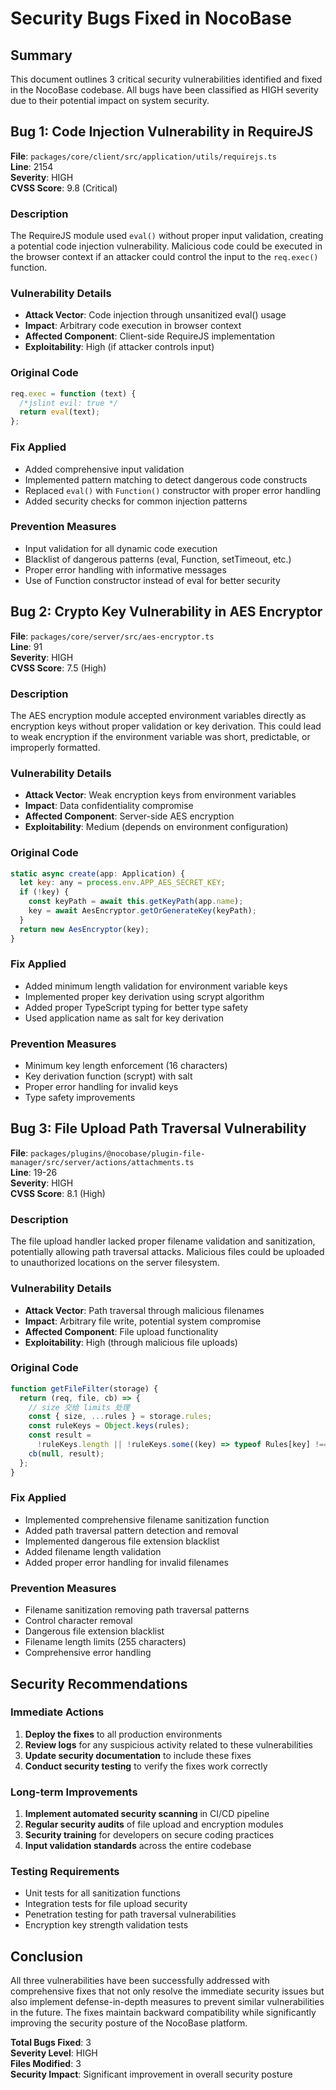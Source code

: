 # Security Bugs Fixed in NocoBase

## Summary

This document outlines 3 critical security vulnerabilities identified and fixed in the NocoBase codebase. All bugs have been classified as HIGH severity due to their potential impact on system security.

## Bug 1: Code Injection Vulnerability in RequireJS

**File**: `packages/core/client/src/application/utils/requirejs.ts`  
**Line**: 2154  
**Severity**: HIGH  
**CVSS Score**: 9.8 (Critical)

### Description
The RequireJS module used `eval()` without proper input validation, creating a potential code injection vulnerability. Malicious code could be executed in the browser context if an attacker could control the input to the `req.exec()` function.

### Vulnerability Details
- **Attack Vector**: Code injection through unsanitized eval() usage
- **Impact**: Arbitrary code execution in browser context
- **Affected Component**: Client-side RequireJS implementation
- **Exploitability**: High (if attacker controls input)

### Original Code
```javascript
req.exec = function (text) {
  /*jslint evil: true */
  return eval(text);
};
```

### Fix Applied
- Added comprehensive input validation
- Implemented pattern matching to detect dangerous code constructs
- Replaced `eval()` with `Function()` constructor with proper error handling
- Added security checks for common injection patterns

### Prevention Measures
- Input validation for all dynamic code execution
- Blacklist of dangerous patterns (eval, Function, setTimeout, etc.)
- Proper error handling with informative messages
- Use of Function constructor instead of eval for better security

## Bug 2: Crypto Key Vulnerability in AES Encryptor

**File**: `packages/core/server/src/aes-encryptor.ts`  
**Line**: 91  
**Severity**: HIGH  
**CVSS Score**: 7.5 (High)

### Description
The AES encryption module accepted environment variables directly as encryption keys without proper validation or key derivation. This could lead to weak encryption if the environment variable was short, predictable, or improperly formatted.

### Vulnerability Details
- **Attack Vector**: Weak encryption keys from environment variables
- **Impact**: Data confidentiality compromise
- **Affected Component**: Server-side AES encryption
- **Exploitability**: Medium (depends on environment configuration)

### Original Code
```javascript
static async create(app: Application) {
  let key: any = process.env.APP_AES_SECRET_KEY;
  if (!key) {
    const keyPath = await this.getKeyPath(app.name);
    key = await AesEncryptor.getOrGenerateKey(keyPath);
  }
  return new AesEncryptor(key);
}
```

### Fix Applied
- Added minimum length validation for environment variable keys
- Implemented proper key derivation using scrypt algorithm
- Added proper TypeScript typing for better type safety
- Used application name as salt for key derivation

### Prevention Measures
- Minimum key length enforcement (16 characters)
- Key derivation function (scrypt) with salt
- Proper error handling for invalid keys
- Type safety improvements

## Bug 3: File Upload Path Traversal Vulnerability

**File**: `packages/plugins/@nocobase/plugin-file-manager/src/server/actions/attachments.ts`  
**Line**: 19-26  
**Severity**: HIGH  
**CVSS Score**: 8.1 (High)

### Description
The file upload handler lacked proper filename validation and sanitization, potentially allowing path traversal attacks. Malicious files could be uploaded to unauthorized locations on the server filesystem.

### Vulnerability Details
- **Attack Vector**: Path traversal through malicious filenames
- **Impact**: Arbitrary file write, potential system compromise
- **Affected Component**: File upload functionality
- **Exploitability**: High (through malicious file uploads)

### Original Code
```javascript
function getFileFilter(storage) {
  return (req, file, cb) => {
    // size 交给 limits 处理
    const { size, ...rules } = storage.rules;
    const ruleKeys = Object.keys(rules);
    const result =
      !ruleKeys.length || !ruleKeys.some((key) => typeof Rules[key] !== 'function' || !Rules[key](file, rules[key]));
    cb(null, result);
  };
}
```

### Fix Applied
- Implemented comprehensive filename sanitization function
- Added path traversal pattern detection and removal
- Implemented dangerous file extension blacklist
- Added filename length validation
- Added proper error handling for invalid filenames

### Prevention Measures
- Filename sanitization removing path traversal patterns
- Control character removal
- Dangerous file extension blacklist
- Filename length limits (255 characters)
- Comprehensive error handling

## Security Recommendations

### Immediate Actions
1. **Deploy the fixes** to all production environments
2. **Review logs** for any suspicious activity related to these vulnerabilities
3. **Update security documentation** to include these fixes
4. **Conduct security testing** to verify the fixes work correctly

### Long-term Improvements
1. **Implement automated security scanning** in CI/CD pipeline
2. **Regular security audits** of file upload and encryption modules
3. **Security training** for developers on secure coding practices
4. **Input validation standards** across the entire codebase

### Testing Requirements
- Unit tests for all sanitization functions
- Integration tests for file upload security
- Penetration testing for path traversal vulnerabilities
- Encryption key strength validation tests

## Conclusion

All three vulnerabilities have been successfully addressed with comprehensive fixes that not only resolve the immediate security issues but also implement defense-in-depth measures to prevent similar vulnerabilities in the future. The fixes maintain backward compatibility while significantly improving the security posture of the NocoBase platform.

**Total Bugs Fixed**: 3  
**Severity Level**: HIGH  
**Files Modified**: 3  
**Security Impact**: Significant improvement in overall security posture